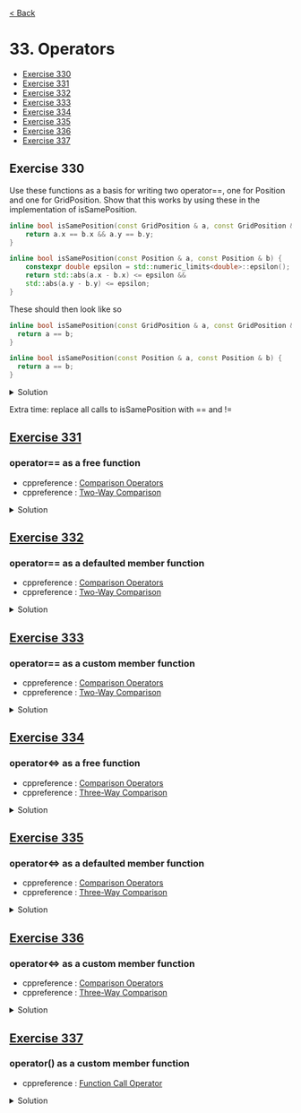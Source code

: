 [< Back](README.md)

# 33. Operators

* [Exercise 330](#exercise-330)
* [Exercise 331](#exercise-331)
* [Exercise 332](#exercise-332)
* [Exercise 333](#exercise-333)
* [Exercise 334](#exercise-334)
* [Exercise 335](#exercise-335)
* [Exercise 336](#exercise-336)
* [Exercise 337](#exercise-337)

## Exercise 330

Use these functions as a basis for writing two operator==, one for Position and one for 
GridPosition. Show that this works by using these in the implementation of isSamePosition.

```cpp
inline bool isSamePosition(const GridPosition & a, const GridPosition & b) {
    return a.x == b.x && a.y == b.y;
}

inline bool isSamePosition(const Position & a, const Position & b) {
    constexpr double epsilon = std::numeric_limits<double>::epsilon();
    return std::abs(a.x - b.x) <= epsilon &&
    std::abs(a.y - b.y) <= epsilon;
}
```

These should then look like so

```cpp
inline bool isSamePosition(const GridPosition & a, const GridPosition & b) {
  return a == b;
}

inline bool isSamePosition(const Position & a, const Position & b) {
  return a == b;
}
```

<details>
   <summary>Solution</summary>

```cpp
constexpr bool operator==(const GridPosition & a, const GridPosition & b) {
  return a.x == b.x && a.y == b.y;
}

inline bool isSamePosition(const GridPosition & a, const GridPosition & b) {
  return a == b;
}

constexpr bool operator==(const Position & a, const Position & b) {
  constexpr double epsilon = std::numeric_limits<double>::epsilon();
  return std::abs(a.x - b.x) <= epsilon &&
         std::abs(a.y - b.y) <= epsilon;
}

inline bool isSamePosition(const Position & a, const Position & b) {
  return a == b;
}
```
</details>

Extra time: replace all calls to isSamePosition with == and !=

## [Exercise 331][1]
### operator== as a free function

* cppreference : [Comparison Operators][2]
* cppreference : [Two-Way Comparison][5]

<details>
   <summary>Solution</summary>

```cpp
bool operator==( const Point& lhs, const Point& rhs ) {
  return lhs.x == rhs.x && lhs.y == rhs.y;
}

// Comment out define below
//#define ENABLE_TEST_331
TEST_CASE("Exercise 331 : operator== as a free function", "[33]") {
  Point p;
  CHECK(p.x == 0);
#ifndef ENABLE_TEST_331
  CHECK(p == p);
#endif

  Point other{ 1, 1 };
  CHECK(other.x == 1);
#ifndef ENABLE_TEST_331
  CHECK(p != other);
#endif
}
```
</details>

## [Exercise 332][1]
### operator== as a defaulted member function

* cppreference : [Comparison Operators][2]
* cppreference : [Two-Way Comparison][5]

<details>
   <summary>Solution</summary>

```cpp
//#define ENABLE_TEST_332
TEST_CASE("Exercise 332 : operator== as a defaulted member function", "[33]") {
  struct Point {
    int x = 0;
    int y = 0;
    bool operator==(const Point & other) const = default;
  };

  Point p;
  CHECK(p.x == 0);
#ifndef ENABLE_TEST_332
  CHECK(p == p);
#endif

  Point other{ 1, 1 };
  CHECK(other.x == 1);
#ifndef ENABLE_TEST_332
  CHECK(p != other);
#endif
}
```
</details>

## [Exercise 333][1]
### operator== as a custom member function

* cppreference : [Comparison Operators][2]
* cppreference : [Two-Way Comparison][5]

<details>
   <summary>Solution</summary>

```cpp
//#define ENABLE_TEST_333
TEST_CASE("Exercise 333 : operator== as a custom member function", "[33]") {
  struct Point {
    int x = 0;
    int y = 0;
    bool operator==(const Point & other) const {
      return x == other.x && y == other.y;
    }
  };

  Point p;
  CHECK(p.x == 0);
#ifndef ENABLE_TEST_333
  CHECK(p == p);
#endif

  Point other{ 1, 1 };
  CHECK(other.x == 1);
#ifndef ENABLE_TEST_333
  CHECK(p != other);
#endif
}
```
</details>

## [Exercise 334][1]
### operator<=> as a free function

* cppreference : [Comparison Operators][2]
* cppreference : [Three-Way Comparison][4]

<details>
   <summary>Solution</summary>

```cpp
bool operator==( const Point& lhs, const Point& rhs ) {
  return lhs.x == rhs.x && lhs.y == rhs.y;
}

std::strong_ordering operator<=>( const Point& lhs, const Point& rhs ) {
  if (auto C = lhs.x <=> rhs.x; C != 0)
    return C;
  return lhs.y <=> rhs.y;
}
```
</details>

## [Exercise 335][1]
### operator<=> as a defaulted member function

* cppreference : [Comparison Operators][2]
* cppreference : [Three-Way Comparison][4]

<details>
   <summary>Solution</summary>

```cpp
//#define ENABLE_TEST_335
TEST_CASE("Exercise 335 : operator<=> as a defaulted member function", "[33]") {
  struct Point {
    int x = 0;
    int y = 0;
    auto operator<=>(const Point& other) const = default;
  };

  Point p;
  CHECK(p.x == 0);
#ifndef ENABLE_TEST_335
  CHECK(p == p);
#endif

  Point other{ 1, 1 };
  CHECK(other.x == 1);
#ifndef ENABLE_TEST_335
  CHECK(p != other);
  CHECK(p <= other);
#endif
}
```
</details>

## [Exercise 336][1]
### operator<=> as a custom member function

* cppreference : [Comparison Operators][2]
* cppreference : [Three-Way Comparison][4]

<details>
   <summary>Solution</summary>

```cpp
//#define ENABLE_TEST_336
TEST_CASE("Exercise 336 : operator<=> as a custom member function", "[33]") {
  struct Point {
    int x = 0;
    int y = 0;
   std::strong_ordering operator<=>(const Point & other) const {
   std::strong_ordering ordering = (x <=> other.x);
     if ( ordering != std::strong_ordering::equal )
       return ordering;
     return y <=> other.y;
   }
   bool operator==(const Point & other) const = default;
  };

  Point p;
  CHECK(p.x == 0);
#ifndef ENABLE_TEST_336
  CHECK(p == p);
#endif

  Point other{ 1, 1 };
  CHECK(other.x == 1);
#ifndef ENABLE_TEST_336
  CHECK(p != other);
  CHECK(p <= other);
#endif
}
```
</details>

## [Exercise 337][1]
### operator() as a custom member function

* cppreference : [Function Call Operator][3]

<details>
   <summary>Solution</summary>

```cpp
TEST_CASE("Exercise 337 : operator() as a custom member function", "[33]") {
  struct OrigoVisitor {
    constexpr auto operator()(const Point & p) const { return p.x == 0 && p.y == 0; }
  };

  OrigoVisitor visit;
  Point p;
  CHECK(visit(p));

  Point other{ 1, 1 };
  CHECK(!visit(other));
}
```
</details>

[1]: 33_exercises.cpp
[2]: https://en.cppreference.com/w/cpp/language/operators#Comparison_operators
[3]: https://en.cppreference.com/w/cpp/language/operators#Function_call_operator
[4]: https://en.cppreference.com/w/cpp/language/operator_comparison#Three-way_comparison
[5]: https://en.cppreference.com/w/cpp/language/operator_comparison#Two-way_comparison
